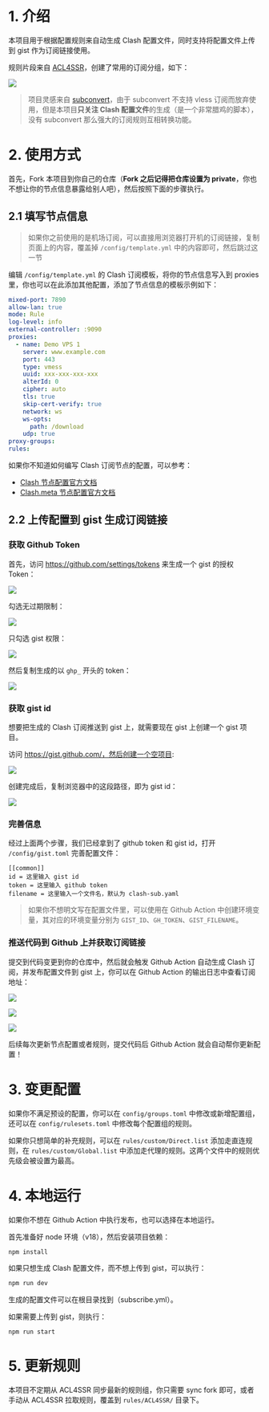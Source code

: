 # 1. 介绍

本项目用于根据配置规则来自动生成 Clash 配置文件，同时支持将配置文件上传到 gist 作为订阅链接使用。

规则片段来自 [ACL4SSR](https://github.com/ACL4SSR/ACL4SSR)，创建了常用的订阅分组，如下：

![](https://s2.loli.net/2023/07/20/gfaL5VpHUEWNnbB.png)

> 项目灵感来自 [subconvert](https://github.com/tindy2013/subconverter)，由于 subconvert 不支持 vless 订阅而放弃使用，但是本项目**只关注 Clash 配置文件**的生成（是一个非常腊鸡的脚本），没有 subconvert 那么强大的订阅规则互相转换功能。

# 2. 使用方式

首先，Fork 本项目到你自己的仓库（**Fork 之后记得把仓库设置为 private**，你也不想让你的节点信息暴露给别人吧），然后按照下面的步骤执行。

## 2.1 填写节点信息

> 如果你之前使用的是机场订阅，可以直接用浏览器打开机的订阅链接，复制页面上的内容，覆盖掉 `/config/template.yml` 中的内容即可，然后跳过这一节

编辑 `/config/template.yml` 的 Clash 订阅模板，将你的节点信息写入到 proxies 里，你也可以在此添加其他配置，添加了节点信息的模板示例如下：

```yml
mixed-port: 7890
allow-lan: true
mode: Rule
log-level: info
external-controller: :9090
proxies:
  - name: Demo VPS 1
    server: www.example.com
    port: 443
    type: vmess
    uuid: xxx-xxx-xxx-xxx
    alterId: 0
    cipher: auto
    tls: true
    skip-cert-verify: true
    network: ws
    ws-opts:
      path: /download
    udp: true
proxy-groups:
rules:
```

如果你不知道如何编写 Clash 订阅节点的配置，可以参考：

- [Clash 节点配置官方文档](https://dreamacro.github.io/clash/zh_CN/configuration/outbound.html#outbound-%E5%87%BA%E7%AB%99)
- [Clash.meta 节点配置官方文档](https://wiki.metacubex.one/config/proxies/)

## 2.2 上传配置到 gist 生成订阅链接

### 获取 Github Token

首先，访问 https://github.com/settings/tokens 来生成一个 gist 的授权 Token：

![](https://s2.loli.net/2023/07/20/7oyEtOhRDs2IVMW.png)

勾选无过期限制：

![](https://s2.loli.net/2023/07/20/6S1IQc859PgErUp.png)

只勾选 gist 权限：

![](https://s2.loli.net/2023/07/20/j3oMdmZpH1v895f.png)

然后复制生成的以 `ghp_` 开头的 token：

![](https://s2.loli.net/2023/07/20/rkV7eFsNigbhJnZ.png)

### 获取 gist id

想要把生成的 Clash 订阅推送到 gist 上，就需要现在 gist 上创建一个 gist 项目。

访问 https://gist.github.com/，然后创建一个空项目:

![](https://s2.loli.net/2023/07/20/X9wApBqcJGI8Ubo.png)

创建完成后，复制浏览器中的这段路径，即为 gist id：

![](https://s2.loli.net/2023/07/20/5RvPw6ytDbGZQud.png)

### 完善信息

经过上面两个步骤，我们已经拿到了 github token 和 gist id，打开 `/config/gist.toml` 完善配置文件：

```
[[common]]
id = 这里输入 gist id
token = 这里输入 github token
filename = 这里输入一个文件名，默认为 clash-sub.yaml
```

> 如果你不想明文写在配置文件里，可以使用在 Github Action 中创建环境变量，其对应的环境变量分别为 `GIST_ID`、`GH_TOKEN`、`GIST_FILENAME`。

### 推送代码到 Github 上并获取订阅链接

提交到代码变更到你的仓库中，然后就会触发 Github Action 自动生成 Clash 订阅，并发布配置文件到 gist 上，你可以在 Github Action 的输出日志中查看订阅地址：

![](https://s2.loli.net/2023/07/20/NUFls8kxbwY2G3W.png)

![](https://s2.loli.net/2023/07/20/GcOmD8WTa5PwKJQ.png)

![](https://s2.loli.net/2023/07/20/ZrjoPt4BwbWSaX1.png)

后续每次更新节点配置或者规则，提交代码后 Github Action 就会自动帮你更新配置！

# 3. 变更配置

如果你不满足预设的配置，你可以在 `config/groups.toml` 中修改或新增配置组，还可以在 `config/rulesets.toml` 中修改每个配置组的规则。

如果你只想简单的补充规则，可以在 `rules/custom/Direct.list` 添加走直连规则，在 `rules/custom/Global.list` 中添加走代理的规则。这两个文件中的规则优先级会被设置为最高。

# 4. 本地运行

如果你不想在 Github Action 中执行发布，也可以选择在本地运行。

首先准备好 node 环境（v18），然后安装项目依赖：

```sh
npm install
```

如果只想生成 Clash 配置文件，而不想上传到 gist，可以执行：

```sh
npm run dev
```

生成的配置文件可以在根目录找到（subscribe.yml）。

如果需要上传到 gist，则执行：

```
npm run start
```

# 5. 更新规则

本项目不定期从 ACL4SSR 同步最新的规则组，你只需要 sync fork 即可，或者手动从 ACL4SSR 拉取规则，覆盖到 `rules/ACL4SSR/` 目录下。